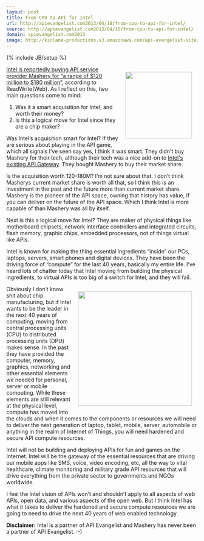 ```yaml
---
layout: post
title: From CPU to API for Intel
url: http://apievangelist.com2013/04/18/from-cpu-to-api-for-intel/
source: http://apievangelist.com2013/04/18/from-cpu-to-api-for-intel/
domain: apievangelist.com2013
image: http://kinlane-productions.s3.amazonaws.com/api-evangelist-site/blog/Intel-logo.jpg
---
```

{% include JB/setup %}
<p><a href="http://intel.com"><img style="padding: 15px;" src="https://s3.amazonaws.com/kinlane-productions/api-service-providers/intel/Intel-logo.jpg" alt="" width="175" align="right" /></a></p>
<p><a href="http://readwrite.com/2013/04/17/intel-acquires-mashery">Intel is reportedly buying API service provider Mashery for &ldquo;a range of $120 million to $180 million&rdquo;</a>, according to ReadWrite(Web). As I reflect on this, two main questions come to mind:</p>
<ol class="mainlist">
<li>Was it a smart acquisition for Intel, and worth their money?</li>
<li>Is this a logical move for Intel since they are a chip maker?</li>
</ol>
<p>Was Intel&rsquo;s acquisition smart for Intel?  If they are serious about playing in the API game, which all signals I&rsquo;ve seen say yes, I think it was smart.  They didn&rsquo;t buy Mashery for their tech, although their tech was a nice add-on to <a href="http://cloudsecurity.intel.com/">Intel's existing API Gateway</a>.&nbsp;They bought Mashery to buy their market share.</p>
<p>Is the acquisition worth 120-180M?  I&rsquo;m not sure about that.  I don&rsquo;t think Masherys current market share is worth all that, so I think this is an investment in the past and the future more than current market share.  Mashery is the pioneer of the API space, owning that history has value, if you can deliver on the future of the API space.  Which I think Intel is more capable of than Mashery was all by itself.</p>
<p>Next is this a logical move for Intel?  They are maker of physical things like  motherboard chipsets, network interface controllers and integrated circuits, flash memory, graphic chips, embedded processors, not of things virtual like APIs.</p>
<p>Intel is known for making the thing essential ingredients &ldquo;inside&rdquo; our PCs, laptops, servers, smart phones and digital devices.  They have been the driving force of &ldquo;compute&rdquo; for the last 40 years, basically my entire life.  I&rsquo;ve heard lots of chatter today that Intel moving from building the physical ingredients, to virtual APIs is too big of a switch for Intel, and they will fail.</p>
<p><a href="http://cloudsecurity.intel.com/" target="_blank"><img style="padding: 15px;" src="https://s3.amazonaws.com/kinlane-productions/api-service-providers/intel/intel-Expressway-Service-Gateway-Whiteboard.png" alt="" width="300" align="right" /></a></p>
<p>Obviously I don&rsquo;t know shit about chip manufacturing, but if Intel wants to be the leader in the next 40 years of computing, moving from central processing units (CPU) to distributed processing units (DPU) makes sense.  In the past they have provided the computer, memory, graphics, networking and other essential elements we needed for personal, server or mobile computing.  While these elements are still relevant at the physical level, compute has moved into the clouds and when it comes to the components or resources we will need to deliver the next generation of laptop, tablet, mobile, server, automobile or anything in the realm of Internet of Things, you will need hardened and secure API compute resources.</p>
<p>Intel will not be building and deploying APIs for fun and games on the Internet.  Intel will be the gateway of the essential resources that are driving our mobile apps like SMS, voice, video encoding, etc, all the way to vital healthcare, climate monitoring and military grade API resources that will drive everything from the private sector to governments and NGOs worldwide.</p>
<p>I feel the Intel vision of APIs won&rsquo;t and shouldn&rsquo;t apply to all aspects of web APIs, open data, and various aspects of the open web. But I think Intel has what it takes to deliver the hardened and secure compute resources we are going to need to drive the next 40 years of web enabled technology.</p>
<p><strong>Disclaimer:</strong> Intel is a partner of API Evangelist and Mashery has never been a partner of API Evangelist. :-)</p>
